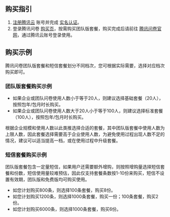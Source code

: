 ## 购买指引
1. [注册腾讯云](https://cloud.tencent.com/document/product/378/17985) 账号并完成 [实名认证](https://cloud.tencent.com/document/product/378/3629)。
2. 登录腾讯问卷 [购买页](https://buy.cloud.tencent.com/survey)，按需购买团队版套餐，购买完成后请前往 [腾讯问卷官网](https://wj.qq.com/)，通过腾讯云账号登录使用。

## 购买示例

腾讯问卷团队版套餐和短信套餐划分不同档次，您可根据实际需要，选择对应档次购买即可。

### 团队版套餐购买示例

- 如果企业或团队问卷使用人数小于等于20人，则建议选择基础套餐（20人），按照包年/包月时长购买。
- 如果企业或团队问卷使用人数大于20人小于等于100人，则建议选择标准套餐（100人），按照包年/包月时长购买。

根据企业规模和使用人数以此类推选择合适的套餐，其中团队版套餐中使用人数为上限人数，因此套餐选择需要高于企业使用人数，为避免使用过程出现人数不足的情况，建议可以适当提高一档，或在使用过程中升级套餐。

### 短信套餐购买示例

团队版套餐包含一定量短信，如果用户还需要额外增购，则按照增购量选择短信套餐和份数，短信使用量较难预估，因此仅支持套餐条数按1-10份来购买，短信不设置有效期，团队版和免费版均可购买使用。

- 如您计划购买800条，则选择100条套餐，购买8份。
- 如您计划购买1200条，则选择1000条套餐，购买一份；100条套餐，购买2份。
- 如您计划购买6000条，则选择1000条套餐，购买6份。
